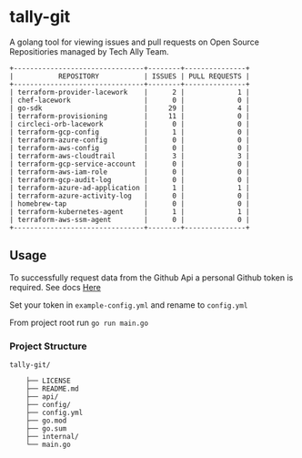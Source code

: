 # tally-git

A golang tool for viewing issues and pull requests on Open Source Repositiories managed by Tech Ally Team.

```
+--------------------------------+--------+---------------+
|           REPOSITORY           | ISSUES | PULL REQUESTS |
+--------------------------------+--------+---------------+
| terraform-provider-lacework    |      2 |             1 |
| chef-lacework                  |      0 |             0 |
| go-sdk                         |     29 |             4 |
| terraform-provisioning         |     11 |             0 |
| circleci-orb-lacework          |      0 |             0 |
| terraform-gcp-config           |      1 |             0 |
| terraform-azure-config         |      0 |             0 |
| terraform-aws-config           |      0 |             0 |
| terraform-aws-cloudtrail       |      3 |             3 |
| terraform-gcp-service-account  |      0 |             0 |
| terraform-aws-iam-role         |      0 |             0 |
| terraform-gcp-audit-log        |      0 |             0 |
| terraform-azure-ad-application |      1 |             1 |
| terraform-azure-activity-log   |      0 |             0 |
| homebrew-tap                   |      0 |             0 |
| terraform-kubernetes-agent     |      1 |             1 |
| terraform-aws-ssm-agent        |      0 |             0 |
+--------------------------------+--------+---------------+
```

## Usage

To successfully request data from the Github Api a personal Github token is required. See docs [Here](https://docs.github.com/en/github/authenticating-to-github/keeping-your-account-and-data-secure/creating-a-personal-access-token)

Set your token in `example-config.yml` and rename to `config.yml`

From project root run `go run main.go`
### Project Structure
```
tally-git/

    ├── LICENSE
    ├── README.md
    ├── api/
    ├── config/
    ├── config.yml
    ├── go.mod
    ├── go.sum
    ├── internal/
    └── main.go
```